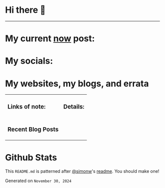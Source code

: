 # Hi there 👋

<!-- bio starts -->


---

# My current [now](https://blockchainjay.org/now) post:

<!-- now starts -->


<!-- now ends -->

# My socials:

<!-- social starts -->

<!-- social ends -->

# My websites, my blogs, and errata

<table><tr><td valign="top">

### Links of note:

<!-- links starts -->


<!-- links ends -->

</td><td valign="top">

### Details:

<!-- details starts -->
<!-- age starts -->
<!-- age ends -->
<!-- details ends -->

</td></tr><tr><td valign="top">

### Recent Blog Posts

<!-- blog starts -->
<!-- blog ends -->

</td><td valign="top">

</td></tr></table>

# Github Stats

<!-- github_stats starts -->

<!-- github_stats ends -->

This `README.md` is patterned after [@simonw](https://twitter.com/simonw)'s [readme](https://simonwillison.net/2020/Jul/10/self-updating-profile-readme/). You should make one!

<!-- date starts -->
Generated on `November 30, 2024`
<!-- date ends -->

